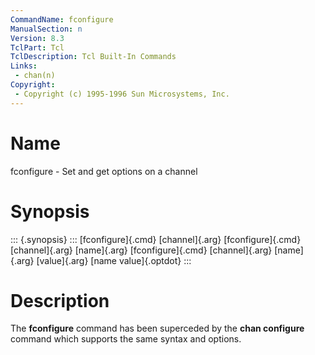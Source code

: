 ```yaml
---
CommandName: fconfigure
ManualSection: n
Version: 8.3
TclPart: Tcl
TclDescription: Tcl Built-In Commands
Links:
 - chan(n)
Copyright:
 - Copyright (c) 1995-1996 Sun Microsystems, Inc.
---
```


# Name

fconfigure - Set and get options on a channel

# Synopsis

::: {.synopsis} :::
[fconfigure]{.cmd} [channel]{.arg}
[fconfigure]{.cmd} [channel]{.arg} [name]{.arg}
[fconfigure]{.cmd} [channel]{.arg} [name]{.arg} [value]{.arg} [name value]{.optdot}
:::

# Description

The **fconfigure** command has been superceded by the **chan configure** command which supports the same syntax and options.

